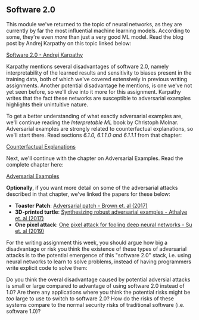 ## Software 2.0

This module we've returned to the topic of neural networks, as they are
currently by far the most influential machine learning models. According to
some, they're even *more* than just a very good ML model. Read the blog post by
Andrej Karpathy on this topic linked below:

[Software 2.0 - Andrej Karpathy](https://karpathy.medium.com/software-2-0-a64152b37c35)

Karpathy mentions several disadvantages of software 2.0, namely
interpretability of the learned results and sensitivity to biases present in
the training data, both of which we've covered extensively in previous writing
assignments. Another potential disadvantage he mentions, is one we've not yet
seen before, so we'll dive into it more for this assignment. Karpathy writes
that the fact these networks are susceptible to adversarial examples highlights
their unintuitive nature.

To get a better understanding of what exactly adversarial examples are, we'll
continue reading the *Interpretable ML* book by Christoph Molnar. Adversarial
examples are strongly related to counterfactual explanations, so we'll start
there. Read sections *6.1.0, 6.1.1.0 and 6.1.1.1* from that chapter:

[Counterfactual Explanations](https://christophm.github.io/interpretable-ml-book/counterfactual.html)

Next, we'll continue with the chapter on Adversarial Examples. Read the
complete chapter here:

[Adversarial Examples](https://christophm.github.io/interpretable-ml-book/adversarial.html)

**Optionally**, if you want more detail on some of the adversarial attacks
described in that chapter, we've linked the papers for these below:

* **Toaster Patch**: [Adversarial patch - Brown et. al (2017)](https://arxiv.org/abs/1712.09665)
* **3D-printed turtle**: [Synthesizing robust adversarial examples - Athalye et. al (2017)](http://proceedings.mlr.press/v80/athalye18b.html)
* **One pixel attack**: [One pixel attack for fooling deep neural networks - Su et. al (2019)](https://arxiv.org/abs/1710.08864)

For the writing assignment this week, you should argue how big a disadvantage
or risk you think the existence of these types of adversarial attacks is to the
potential emergence of this "software 2.0" stack, i.e. using neural networks to
learn to solve problems, instead of having programmers write explicit code to
solve them:

Do you think the overal disadvantage caused by potential adversial attacks is
small or large compared to advantage of using software 2.0 instead of 1.0? Are
there any applications where you think the potential risks might be *too* large
to use to switch to software 2.0? How do the risks of these systems compare
to the normal security risks of traditional software (i.e. software 1.0)?

